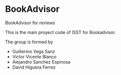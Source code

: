 # BookAdvisor
BookAdvisor for reviews

This is the main proyect code of ISST for Bookadvisor.

The group is formed by 
 - Guillermo Vega Sanz
 - Victor Vicente Blanco
 - Alejandro Sanchez Espinosa
 - David Higuera Ferrez
